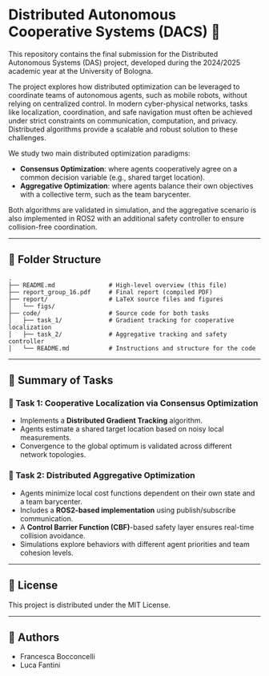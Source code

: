 # Distributed Autonomous Cooperative Systems (DACS) :duck:

This repository contains the final submission for the Distributed Autonomous Systems (DAS) project, developed during the 2024/2025 academic year at the University of Bologna.

The project explores how distributed optimization can be leveraged to coordinate teams of autonomous agents, such as mobile robots, without relying on centralized control. In modern cyber-physical networks, tasks like localization, coordination, and safe navigation must often be achieved under strict constraints on communication, computation, and privacy. Distributed algorithms provide a scalable and robust solution to these challenges.

We study two main distributed optimization paradigms:

- **Consensus Optimization**: where agents cooperatively agree on a common decision variable (e.g., shared target location).
- **Aggregative Optimization**: where agents balance their own objectives with a collective term, such as the team barycenter.

Both algorithms are validated in simulation, and the aggregative scenario is also implemented in ROS2 with an additional safety controller to ensure collision-free coordination.

---

## :open_file_folder: Folder Structure

```
.
├── README.md               # High-level overview (this file)
├── report_group_16.pdf     # Final report (compiled PDF)
├── report/                 # LaTeX source files and figures
│   └── figs/
├── code/                   # Source code for both tasks
│   ├── task_1/             # Gradient tracking for cooperative localization
│   ├── task_2/             # Aggregative tracking and safety controller
│   └── README.md           # Instructions and structure for the code
```

---

## :rocket: Summary of Tasks

### :small_blue_diamond: Task 1: Cooperative Localization via Consensus Optimization
- Implements a **Distributed Gradient Tracking** algorithm.
- Agents estimate a shared target location based on noisy local measurements.
- Convergence to the global optimum is validated across different network topologies.

### :large_orange_diamond: Task 2: Distributed Aggregative Optimization
- Agents minimize local cost functions dependent on their own state and a team barycenter.
- Includes a **ROS2-based implementation** using publish/subscribe communication.
- A **Control Barrier Function (CBF)**-based safety layer ensures real-time collision avoidance.
- Simulations explore behaviors with different agent priorities and team cohesion levels.

---

## :page_facing_up: License

This project is distributed under the MIT License.

---

## :busts_in_silhouette: Authors

- Francesca Bocconcelli  
- Luca Fantini
